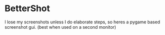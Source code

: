 # BetterShot
I lose my screenshots unless I do elaborate steps, so heres a pygame based screenshot gui. (best when used on a second monitor)
